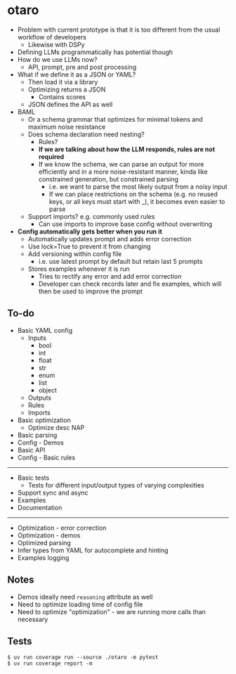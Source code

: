 # otaro

- Problem with current prototype is that it is too different from the usual workflow of developers
    - Likewise with DSPy
- Defining LLMs programmatically has potential though
- How do we use LLMs now?
    - API, prompt, pre and post processing
- What if we define it as a JSON or YAML?
    - Then load it via a library
    - Optimizing returns a JSON
        - Contains scores
    - JSON defines the API as well
- BAML
    - Or a schema grammar that optimizes for minimal tokens and maximum noise resistance
    - Does schema declaration need nesting?
        - Rules?
        - **If we are talking about how the LLM responds, rules are not required**
        - If we know the schema, we can parse an output for more efficiently and in a more noise-resistant manner, kinda like constrained generation, but constrained parsing
            - i.e. we want to parse the most likely output from a noisy input
            - If we can place restrictions on the schema (e.g. no reused keys, or all keys must start with _), it becomes even easier to parse
    - Support imports? e.g. commonly used rules
        - Can use imports to improve base config without overwriting
- **Config automatically gets better when you run it**
    - Automatically updates prompt and adds error correction
    - Use lock=True to prevent it from changing
    - Add versioning within config file
        - i.e. use latest prompt by default but retain last 5 prompts
    - Stores examples whenever it is run
        - Tries to rectify any error and add error correction
        - Developer can check records later and fix examples, which will then be used to improve the prompt

## To-do

- Basic YAML config
    - Inputs
        - bool
        - int
        - float
        - str
        - enum
        - list
        - object
    - Outputs
    - Rules
    - Imports
- Basic optimization
    - Optimize desc
NAP
- Basic parsing
- Config - Demos
- Basic API
- Config - Basic rules
---
- Basic tests
    - Tests for different input/output types of varying complexities
- Support sync and async
- Examples
- Documentation
---
- Optimization - error correction
- Optimization - demos
- Optimized parsing
- Infer types from YAML for autocomplete and hinting
- Examples logging

## Notes

- Demos ideally need `reasoning` attribute as well
- Need to optimize loading time of config file
- Need to optimize "optimization" - we are running more calls than necessary

## Tests

```
$ uv run coverage run --source ./otaro -m pytest
$ uv run coverage report -m
```
